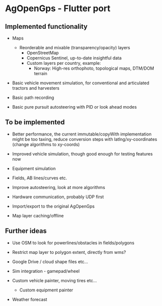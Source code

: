 # AgOpenGps - Flutter port

## Implemented functionality

-   Maps

    -   Reorderable and mixable (transparency/opacity) layers
        -   OpenStreetMap
        -   Copernicus Sentinel, up-to-date insightful data
        -   Custom layers per country, example:
            -   Norway: High-res orthophoto, topological maps, DTM/DOM terrain

-   Basic vehicle movement simulation, for conventional and articulated tractors and harvesters

-   Basic path recording

-   Basic pure pursuit autosteering with PID or look ahead modes

## To be implemented

-   Better performance, the current immutable/copyWith implementation might be
    too taxing, reduce conversion steps with latlng/xy-coordinates (change algorithms to xy-coords)

-   Improved vehicle simulation, though good enough for testing features now

-   Equipment simulation

-   Fields, AB lines/curves etc.

-   Improve autosteering, look at more algorithms

-   Hardware communication, probably UDP first

-   Import/export to the original AgOpenGps

-   Map layer caching/offline

## Further ideas

-   Use OSM to look for powerlines/obstacles in fields/polygons

-   Restrict map layer to polygon extent, directly from wms?

-   Google Drive / cloud shape files etc...

-   Sim integration - gamepad/wheel

-   Custom vehicle painter, moving tires etc...

    -   Custom equipment painter

-   Weather forecast
